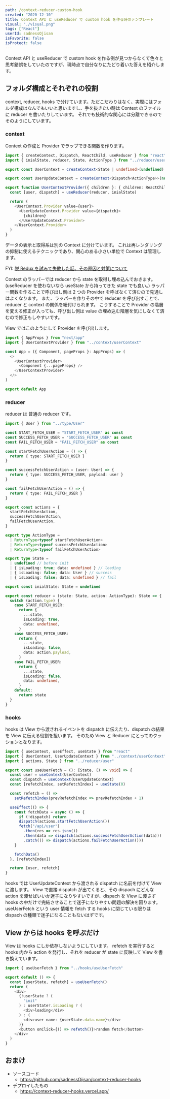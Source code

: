 ```yaml
---
path: /context-reducer-custom-hook
created: "2020-12-10"
title: Context API と useReducer で custom hook を作る時のテンプレート
visual: "./visual.png"
tags: ["React"]
userId: sadnessOjisan
isFavorite: false
isProtect: false
---
```


Context API と useReducer で custom hook を作る例が見つからなくて色々と思考錯誤をしていたのですが、現時点で自分なりにたどり着いた答えを紹介します。

## フォルダ構成とそれぞれの役割

context, reducer, hooks で分けています。ただこだわりはなく、実際にはフォルダ構成はなんでもいいと思いますし、手を抜きたい時は Context のファイルに reducer を書いたりしています。
それでも技術的な関心には分離できるのでそのようにしています。

### context

Context の作成と Provider でラップできる関数を作ります。

```ts
import { createContext, Dispatch, ReactChild, useReducer } from "react"
import { inialState, reducer, State, ActionType } from "../reducer/user"

export const UserContext = createContext<State | undefined>(undefined)

export const UserUpdateContext = createContext<Dispatch<ActionType>>(null)

export function UserContextProvider({ children }: { children: ReactChild }) {
  const [user, dispatch] = useReducer(reducer, inialState)

  return (
    <UserContext.Provider value={user}>
      <UserUpdateContext.Provider value={dispatch}>
        {children}
      </UserUpdateContext.Provider>
    </UserContext.Provider>
  )
}
```

データの表示と取得系は別の Context に分けています。
これは再レンダリングの抑制に使えるテクニックであり、関心のある小さい単位で Context は管理します。

FYI: [脱 Redux を試みて失敗した話、その原因と対策について](https://blog.ojisan.io/datsu-redux-regret#%E5%86%8D%E3%83%AC%E3%83%B3%E3%83%80%E3%83%AA%E3%83%B3%E3%82%B0%E3%81%8C%E8%B5%B7%E3%81%8D%E3%82%8B-store-%E3%81%AF-props-%E3%81%A8%E3%81%97%E3%81%A6%E6%AC%B2%E3%81%97%E3%81%84)

Context のラッパーでは reducer から state を取得し埋め込んでおきます。(useReducer を使わないなら useState から持ってきた state でも良い。)
ラッパー関数を作ることで呼び出し側は 2 つの Provider を呼ばなくて済むので見通しはよくなります。
また、ラッパーを作りその中で reducer を呼び出すことで、reducer と context の関係を紐付けられます。
こうすることで Provider の階層を変える修正が入っても、呼び出し側は value の埋め込む階層を気にしなくて済むので修正もしやすいです。

View ではこのようにして Provider を呼び出します。

```ts
import { AppProps } from "next/app"
import { UserContextProvider } from "../context/userContext"

const App = ({ Component, pageProps }: AppProps) => (
  <>
    <UserContextProvider>
      <Component {...pageProps} />
    </UserContextProvider>
  </>
)

export default App
```

### reducer

reducer は 普通の reducer です。

```ts
import { User } from "../type/User"

const START_FETCH_USER = "START_FETCH_USER" as const
const SUCCESS_FETCH_USER = "SUCCESS_FETCH_USER" as const
const FAIL_FETCH_USER = "FAIL_FETCH_USER" as const

const startFetchUserAction = () => {
  return { type: START_FETCH_USER }
}

const successFetchUserAction = (user: User) => {
  return { type: SUCCESS_FETCH_USER, payload: user }
}

const failFetchUserAction = () => {
  return { type: FAIL_FETCH_USER }
}

export const actions = {
  startFetchUserAction,
  successFetchUserAction,
  failFetchUserAction,
}

export type ActionType =
  | ReturnType<typeof startFetchUserAction>
  | ReturnType<typeof successFetchUserAction>
  | ReturnType<typeof failFetchUserAction>

export type State =
  | undefined // before init
  | { isLoading: true; data: undefined } // loading
  | { isLoading: false; data: User } // success
  | { isLoading: false; data: undefined } // fail

export const inialState: State = undefined

export const reducer = (state: State, action: ActionType): State => {
  switch (action.type) {
    case START_FETCH_USER:
      return {
        ...state,
        isLoading: true,
        data: undefined,
      }
    case SUCCESS_FETCH_USER:
      return {
        ...state,
        isLoading: false,
        data: action.payload,
      }
    case FAIL_FETCH_USER:
      return {
        ...state,
        isLoading: false,
        data: undefined,
      }
    default:
      return state
  }
}
```

### hooks

hooks は View から渡されるイベントを dispatch に伝えたり、dispatch の結果を View に伝える役割を担います。
そのため View と Reducer にとってのクッションとなります。

```ts
import { useContext, useEffect, useState } from "react"
import { UserContext, UserUpdateContext } from "../context/userContext"
import { actions, State } from "../reducer/user"

export const useUserFetch = (): [State, () => void] => {
  const user = useContext(UserContext)
  const dispatch = useContext(UserUpdateContext)
  const [refetchIndex, setRefetchIndex] = useState(0)

  const refetch = () =>
    setRefetchIndex(prevRefetchIndex => prevRefetchIndex + 1)

  useEffect(() => {
    const fetchData = async () => {
      if (!dispatch) return
      dispatch(actions.startFetchUserAction())
      fetch("/api/user")
        .then(res => res.json())
        .then(data => dispatch(actions.successFetchUserAction(data)))
        .catch(() => dispatch(actions.failFetchUserAction()))
    }

    fetchData()
  }, [refetchIndex])

  return [user, refetch]
}
```

hooks では UserUpdateContext から渡される dispatch に名前を付けて View に渡します。
View で直接 dispatch が出てくると、その dispach にどんな action を渡せばいいか迷子になりやすいですが、dispach を View に渡さず hooks の中だけで完結させることで迷子になりやすい問題の解決を図ります。
useUserFetch という user 情報を fetch する hooks に閉じている限りは dispach の種類で迷子になることもないはずです。

## View からは hooks を呼ぶだけ

View は hooks にしか依存しないようにしています。
refetch を実行すると hooks 内から action を発行し、それを reducer が state に反映して View を書き換えています。

```ts
import { useUserFetch } from "../hooks/useUserFetch"

export default () => {
  const [userState, refetch] = useUserFetch()
  return (
    <div>
      {!userState ? (
        "init"
      ) : userState?.isLoading ? (
        <div>loading</div>
      ) : (
        <div>user name: {userState.data.name}</div>
      )}
      <button onClick={() => refetch()}>random fetch</button>
    </div>
  )
}
```

## おまけ

- ソースコード
  - https://github.com/sadnessOjisan/context-reducer-hooks
- デプロイしたもの
  - https://context-reducer-hooks.vercel.app/
